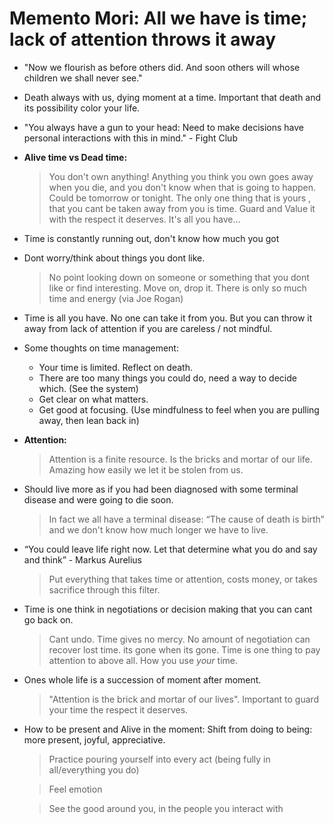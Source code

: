 
# Memento Mori: All we have is time; lack of attention throws it away

- "Now we flourish as before others did. And soon others will whose children we shall never see."

- Death always with us, dying moment at a time.
 Important that death and its possibility color your life.

- "You always have a gun to your head: Need to make decisions have personal interactions with this in mind." - Fight Club

- **Alive time vs Dead time:**
  
   > You don't own anything! Anything you think you own goes away when
     you die, and you don't know when that is going to happen. Could
     be tomorrow or tonight. The only one thing that is yours , that
     you cant be taken away from you is time.  Guard and Value it with
     the respect it deserves.  It's all you have...

- Time is constantly running out, don't know how much you got

- Dont worry/think about things you dont like.

  > No point looking down on someone or something that you dont like
    or find interesting. Move on, drop it. There is only so much time
    and energy (via Joe Rogan)

- Time is all you have. No one can take it from you. But you can throw it away from lack of attention if you are careless / not mindful. 

- Some thoughts on time management:

  - Your time is limited. Reflect on death.
  - There are too many things you could do, need a way to decide which. (See the system) 
  - Get clear on what matters. 
  - Get good at focusing. (Use mindfulness to feel when you are pulling away, then lean back in)

- **Attention:**

   > Attention is a finite resource.
   > Is the bricks and mortar of our life.
   > Amazing how easily we let it be stolen from us.


- Should live more as if you had been diagnosed with some terminal disease and were going to die soon.

   > In fact we all have a terminal disease: “The cause of death is
     birth” and we don't know how much longer we have to live.

- “You could leave life right now. Let that determine what you do and say and think” - Markus Aurelius
     
   > Put everything that takes time or attention, costs money, or
     takes sacrifice through this filter.

- Time is one think in negotiations or decision making that you can cant go back on.

   > Cant undo. Time gives no mercy.  No amount of negotiation can
  recover lost time. its gone when its gone.  Time is one thing to pay
  attention to above all. How you use *your* time.

- Ones whole life is a succession of moment after moment. 
  > "Attention is the brick and mortar of our lives". Important to guard your time the respect it deserves. 

- How to be present and Alive in the moment:  Shift from doing to being: more present, joyful, appreciative. 
  > Practice pouring yourself into every act (being fully in all/everything you do)
  
  > Feel emotion

  > See the good around you, in the people you interact with 
